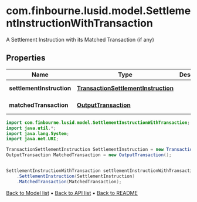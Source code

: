 # com.finbourne.lusid.model.SettlementInstructionWithTransaction
A Settlement Instruction with its Matched Transaction (if any)

## Properties

Name | Type | Description | Notes
------------ | ------------- | ------------- | -------------
**settlementInstruction** | [**TransactionSettlementInstruction**](TransactionSettlementInstruction.md) |  | [optional] [default to TransactionSettlementInstruction]
**matchedTransaction** | [**OutputTransaction**](OutputTransaction.md) |  | [optional] [default to OutputTransaction]

```java
import com.finbourne.lusid.model.SettlementInstructionWithTransaction;
import java.util.*;
import java.lang.System;
import java.net.URI;

TransactionSettlementInstruction SettlementInstruction = new TransactionSettlementInstruction();
OutputTransaction MatchedTransaction = new OutputTransaction();


SettlementInstructionWithTransaction settlementInstructionWithTransactionInstance = new SettlementInstructionWithTransaction()
    .SettlementInstruction(SettlementInstruction)
    .MatchedTransaction(MatchedTransaction);
```


[Back to Model list](../README.md#documentation-for-models) &#8226; [Back to API list](../README.md#documentation-for-api-endpoints) &#8226; [Back to README](../README.md)
